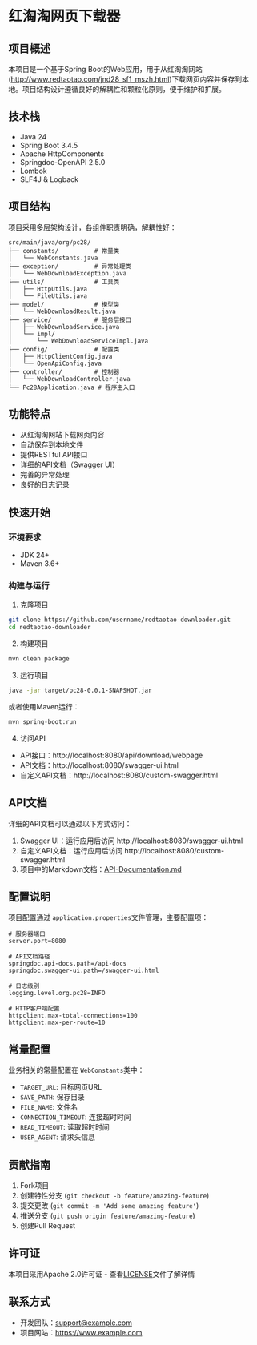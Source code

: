 # 红淘淘网页下载器

## 项目概述

本项目是一个基于Spring Boot的Web应用，用于从红淘淘网站(http://www.redtaotao.com/jnd28_sf1_mszh.html)下载网页内容并保存到本地。项目结构设计遵循良好的解耦性和颗粒化原则，便于维护和扩展。

## 技术栈

- Java 24
- Spring Boot 3.4.5
- Apache HttpComponents
- Springdoc-OpenAPI 2.5.0
- Lombok
- SLF4J & Logback

## 项目结构

项目采用多层架构设计，各组件职责明确，解耦性好：

```
src/main/java/org/pc28/
├── constants/          # 常量类
│   └── WebConstants.java
├── exception/          # 异常处理类
│   └── WebDownloadException.java
├── utils/              # 工具类
│   ├── HttpUtils.java
│   └── FileUtils.java
├── model/              # 模型类
│   └── WebDownloadResult.java
├── service/            # 服务层接口
│   ├── WebDownloadService.java
│   └── impl/
│       └── WebDownloadServiceImpl.java
├── config/             # 配置类
│   ├── HttpClientConfig.java
│   └── OpenApiConfig.java
├── controller/         # 控制器
│   └── WebDownloadController.java
└── Pc28Application.java # 程序主入口
```

## 功能特点

- 从红淘淘网站下载网页内容
- 自动保存到本地文件
- 提供RESTful API接口
- 详细的API文档（Swagger UI）
- 完善的异常处理
- 良好的日志记录

## 快速开始

### 环境要求

- JDK 24+
- Maven 3.6+

### 构建与运行

1. 克隆项目

```bash
git clone https://github.com/username/redtaotao-downloader.git
cd redtaotao-downloader
```

2. 构建项目

```bash
mvn clean package
```

3. 运行项目

```bash
java -jar target/pc28-0.0.1-SNAPSHOT.jar
```

或者使用Maven运行：

```bash
mvn spring-boot:run
```

4. 访问API

- API接口：http://localhost:8080/api/download/webpage
- API文档：http://localhost:8080/swagger-ui.html
- 自定义API文档：http://localhost:8080/custom-swagger.html

## API文档

详细的API文档可以通过以下方式访问：

1. Swagger UI：运行应用后访问 http://localhost:8080/swagger-ui.html
2. 自定义API文档：运行应用后访问 http://localhost:8080/custom-swagger.html
3. 项目中的Markdown文档：[API-Documentation.md](API-Documentation.md)

## 配置说明

项目配置通过 `application.properties`文件管理，主要配置项：

```properties
# 服务器端口
server.port=8080

# API文档路径
springdoc.api-docs.path=/api-docs
springdoc.swagger-ui.path=/swagger-ui.html

# 日志级别
logging.level.org.pc28=INFO

# HTTP客户端配置
httpclient.max-total-connections=100
httpclient.max-per-route=10
```

## 常量配置

业务相关的常量配置在 `WebConstants`类中：

- `TARGET_URL`: 目标网页URL
- `SAVE_PATH`: 保存目录
- `FILE_NAME`: 文件名
- `CONNECTION_TIMEOUT`: 连接超时时间
- `READ_TIMEOUT`: 读取超时时间
- `USER_AGENT`: 请求头信息

## 贡献指南

1. Fork项目
2. 创建特性分支 (`git checkout -b feature/amazing-feature`)
3. 提交更改 (`git commit -m 'Add some amazing feature'`)
4. 推送分支 (`git push origin feature/amazing-feature`)
5. 创建Pull Request

## 许可证

本项目采用Apache 2.0许可证 - 查看[LICENSE](LICENSE)文件了解详情

## 联系方式

- 开发团队：support@example.com
- 项目网站：https://www.example.com

